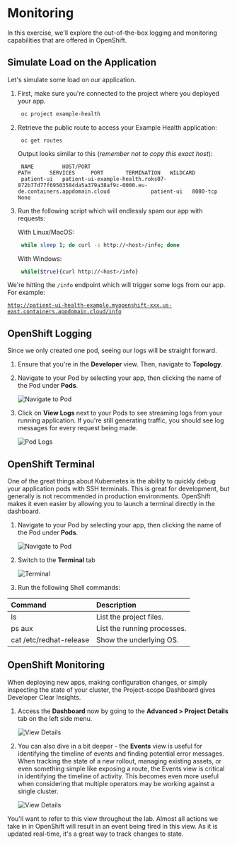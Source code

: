 # Monitoring

In this exercise, we'll explore the out-of-the-box logging and monitoring capabilities that are offered in OpenShift.

## Simulate Load on the Application

Let's simulate some load on our application.

1. First, make sure you're connected to the project where you deployed your app.

   ```bash
    oc project example-health
   ```

2. Retrieve the public route to access your Example Health application:

   ```text
    oc get routes
   ```

   Output looks similar to this \(_remember not to copy this exact host_\):

   ```text
    NAME         HOST/PORT                                                                                                 PATH      SERVICES     PORT       TERMINATION   WILDCARD
    patient-ui   patient-ui-example-health.roks07-872b77d77f69503584da5a379a38af9c-0000.eu-de.containers.appdomain.cloud             patient-ui   8080-tcp                 None
   ```

3. Run the following script which will endlessly spam our app with requests:

   With Linux/MacOS:

   ```bash
    while sleep 1; do curl -s http://<host>/info; done
   ```

   With Windows:

   ```bash
    while($true){curl http://<host>/info}
   ```

We're hitting the `/info` endpoint which will trigger some logs from our app. For example:

[`http://patient-ui-health-example.myopenshift-xxx.us-east.containers.appdomain.cloud/info`](http://patient-ui-health-example.myopenshift-341665-66631af3eb2bd8030c5bb56d415b8851-0001.us-east.containers.appdomain.cloud/jee.html)

## OpenShift Logging

Since we only created one pod, seeing our logs will be straight forward.

1. Ensure that you're in the **Developer** view. Then, navigate to **Topology**.
2. Navigate to your Pod by selecting your app, then clicking the name of the Pod under **Pods**.

   ![Navigate to Pod](https://github.com/maxisses/firstgitbook/tree/566987cbf50e823749c3a677259e8ce7e9a9ebf2/workshop/sessions/assets/ocp-topo-pod.png)

3. Click on **View Logs** next to your Pods to see streaming logs from your running application. If you're still generating traffic, you should see log messages for every request being made.

   ![Pod Logs](https://github.com/maxisses/firstgitbook/tree/566987cbf50e823749c3a677259e8ce7e9a9ebf2/workshop/sessions/assets/ocp43-pod-logs.png)

## OpenShift Terminal

One of the great things about Kubernetes is the ability to quickly debug your application pods with SSH terminals. This is great for development, but generally is not recommended in production environments. OpenShift makes it even easier by allowing you to launch a terminal directly in the dashboard.

1. Navigate to your Pod by selecting your app, then clicking the name of the Pod under **Pods**.

   ![Navigate to Pod](https://github.com/maxisses/firstgitbook/tree/566987cbf50e823749c3a677259e8ce7e9a9ebf2/workshop/sessions/assets/ocp-topo-pod.png)

2. Switch to the **Terminal** tab

   ![Terminal](https://github.com/maxisses/firstgitbook/tree/566987cbf50e823749c3a677259e8ce7e9a9ebf2/workshop/sessions/assets/ocp43-terminal.png)

3. Run the following Shell commands:

| Command | Description |
| :--- | :--- |
| ls | List the project files. |
| ps aux | List the running processes. |
| cat /etc/redhat-release | Show the underlying OS. |

## OpenShift Monitoring

When deploying new apps, making configuration changes, or simply inspecting the state of your cluster, the Project-scope Dashboard gives Developer Clear Insights.

1. Access the **Dashboard** now by going to the **Advanced &gt; Project Details** tab on the left side menu.

   ![View Details](https://github.com/maxisses/firstgitbook/tree/566987cbf50e823749c3a677259e8ce7e9a9ebf2/workshop/sessions/assets/ocp43-project-details.png)

2. You can also dive in a bit deeper - the **Events** view is useful for identifying the timeline of events and finding potential error messages. When tracking the state of a new rollout, managing existing assets, or even something simple like exposing a route, the Events view is critical in identifying the timeline of activity. This becomes even more useful when considering that multiple operators may be working against a single cluster.

   ![View Details](https://github.com/maxisses/firstgitbook/tree/566987cbf50e823749c3a677259e8ce7e9a9ebf2/workshop/sessions/assets/projectevents.png)

You'll want to refer to this view throughout the lab. Almost all actions we take in in OpenShift will result in an event being fired in this view. As it is updated real-time, it's a great way to track changes to state.

